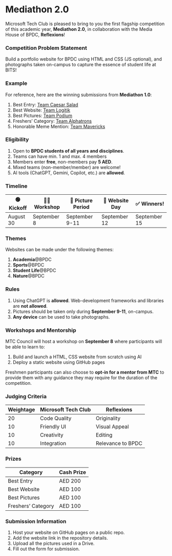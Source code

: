 <h1 id="mediathon-2.0">Mediathon 2.0</h1>
<p>Microsoft Tech Club is pleased to bring to you the first flagship competition of this academic year, <strong>Mediathon 2.0</strong>, in collaboration with the Media House of BPDC, <strong>Reflexions</strong>!</p>
<h3 id="competition-problem-statement">Competition Problem Statement</h3>
<p>Build a portfolio website for BPDC using HTML and CSS (JS optional), and photographs taken on-campus to capture the essence of student life at BITS!</p>
<h3 id="example">Example</h3>
<p>For reference, here are the winning submissions from <strong>Mediathon 1.0</strong>:</p>
<ol>
<li>Best Entry: <a href="https://github.com/ruknology-but-why/ruknology-but-why.github.io/">Team Caesar Salad</a></li>
<li>Best Website: <a href="https://sreenikethani.github.io/Mediathon2024-Logitik/">Team Logitik</a></li>
<li>Best Pictures: <a href="https://github.com/Ria2102/Ria2102.github.io">Team Podium</a></li>
<li>Freshers’ Category: <a href="https://github.com/AlphatTrons/Alphatrons-Bits.git">Team Alphatrons</a></li>
<li>Honorable Meme Mention: <a href="https://github.com/Sanvit-Katrekar/MTC-Mediathon">Team Mavericks</a></li>
</ol>
<h3 id="eligibility">Eligibility</h3>
<ol>
<li>Open to <strong>BPDC students of all years and disciplines</strong>.</li>
<li>Teams can have min. 1 and max. 4 members</li>
<li>Members enter <strong>free</strong>, non-members pay <strong>5 AED</strong>.</li>
<li>Mixed teams (non-member/member) are welcome!</li>
<li>AI tools (ChatGPT, Gemini, Copilot, etc.) are <strong>allowed</strong>.</li>
</ol>
<h3 id="timeline">Timeline</h3>

<table>
<thead>
<tr>
<th>🟢 Kickoff</th>
<th>👩‍💻 Workshop</th>
<th>🔁 Picture Period</th>
<th>🚀 Website Day</th>
<th>✅ Winners!</th>
</tr>
</thead>
<tbody>
<tr>
<td>August 30</td>
<td>September 8</td>
<td>September 9-11</td>
<td>September 12</td>
<td>September 15</td>
</tr>
</tbody>
</table><h3 id="themes">Themes</h3>
<p>Websites can be made under the following themes:</p>
<ol>
<li><strong>Academia</strong>@BPDC</li>
<li><strong>Sports</strong>@BPDC</li>
<li><strong>Student Life</strong>@BPDC</li>
<li><strong>Nature</strong>@BPDC</li>
</ol>
<h3 id="rules">Rules</h3>
<ol>
<li>Using ChatGPT is <strong>allowed</strong>. Web-development frameworks and libraries are <strong>not allowed</strong>.</li>
<li>Pictures should be taken only during <strong>September 9-11</strong>, on-campus.</li>
<li><strong>Any device</strong> can be used to take photographs.</li>
</ol>
<h3 id="workshops-and-mentorship">Workshops and Mentorship</h3>
<p>MTC Council will host a workshop on <strong>September 8</strong> where participants will be able to learn to:</p>
<ol>
<li>Build and launch a HTML, CSS website from scratch using AI</li>
<li>Deploy a static website using GitHub pages</li>
</ol>
<p>Freshmen participants can also choose to <strong>opt-in for a mentor from MTC</strong> to provide them with any guidance they may require for the duration of the competition.</p>
<h3 id="judging-criteria">Judging Criteria</h3>

<table>
<thead>
<tr>
<th>Weightage</th>
<th>Microsoft Tech Club</th>
<th>Reflexions</th>
</tr>
</thead>
<tbody>
<tr>
<td>20</td>
<td>Code Quality</td>
<td>Originality</td>
</tr>
<tr>
<td>10</td>
<td>Friendly UI</td>
<td>Visual Appeal</td>
</tr>
<tr>
<td>10</td>
<td>Creativity</td>
<td>Editing</td>
</tr>
<tr>
<td>10</td>
<td>Integration</td>
<td>Relevance to BPDC</td>
</tr>
</tbody>
</table><h3 id="prizes">Prizes</h3>

<table>
<thead>
<tr>
<th>Category</th>
<th>Cash Prize</th>
</tr>
</thead>
<tbody>
<tr>
<td>Best Entry</td>
<td>AED 200</td>
</tr>
<tr>
<td>Best Website</td>
<td>AED 100</td>
</tr>
<tr>
<td>Best Pictures</td>
<td>AED 100</td>
</tr>
<tr>
<td>Freshers’ Category</td>
<td>AED 100</td>
</tr>
</tbody>
</table><h3 id="submission-information">Submission Information</h3>
<ol>
<li>Host your website on GitHub pages on a public repo.</li>
<li>Add the website link in the repository details.</li>
<li>Upload all the pictures used in a Drive.</li>
<li>Fill out the form for submission.</li>
</ol>

